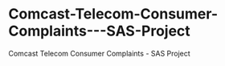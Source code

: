 # Comcast-Telecom-Consumer-Complaints---SAS-Project
Comcast Telecom Consumer Complaints - SAS Project
